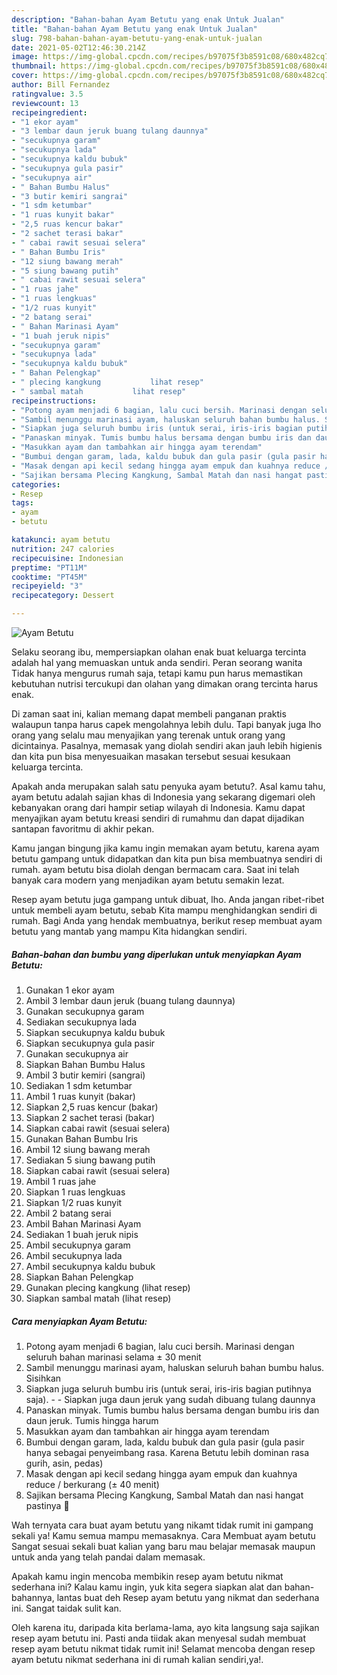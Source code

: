 ```yaml
---
description: "Bahan-bahan Ayam Betutu yang enak Untuk Jualan"
title: "Bahan-bahan Ayam Betutu yang enak Untuk Jualan"
slug: 798-bahan-bahan-ayam-betutu-yang-enak-untuk-jualan
date: 2021-05-02T12:46:30.214Z
image: https://img-global.cpcdn.com/recipes/b97075f3b8591c08/680x482cq70/ayam-betutu-foto-resep-utama.jpg
thumbnail: https://img-global.cpcdn.com/recipes/b97075f3b8591c08/680x482cq70/ayam-betutu-foto-resep-utama.jpg
cover: https://img-global.cpcdn.com/recipes/b97075f3b8591c08/680x482cq70/ayam-betutu-foto-resep-utama.jpg
author: Bill Fernandez
ratingvalue: 3.5
reviewcount: 13
recipeingredient:
- "1 ekor ayam"
- "3 lembar daun jeruk buang tulang daunnya"
- "secukupnya garam"
- "secukupnya lada"
- "secukupnya kaldu bubuk"
- "secukupnya gula pasir"
- "secukupnya air"
- " Bahan Bumbu Halus"
- "3 butir kemiri sangrai"
- "1 sdm ketumbar"
- "1 ruas kunyit bakar"
- "2,5 ruas kencur bakar"
- "2 sachet terasi bakar"
- " cabai rawit sesuai selera"
- " Bahan Bumbu Iris"
- "12 siung bawang merah"
- "5 siung bawang putih"
- " cabai rawit sesuai selera"
- "1 ruas jahe"
- "1 ruas lengkuas"
- "1/2 ruas kunyit"
- "2 batang serai"
- " Bahan Marinasi Ayam"
- "1 buah jeruk nipis"
- "secukupnya garam"
- "secukupnya lada"
- "secukupnya kaldu bubuk"
- " Bahan Pelengkap"
- " plecing kangkung           lihat resep"
- " sambal matah           lihat resep"
recipeinstructions:
- "Potong ayam menjadi 6 bagian, lalu cuci bersih. Marinasi dengan seluruh bahan marinasi selama ± 30 menit"
- "Sambil menunggu marinasi ayam, haluskan seluruh bahan bumbu halus. Sisihkan"
- "Siapkan juga seluruh bumbu iris (untuk serai, iris-iris bagian putihnya saja).  Siapkan juga daun jeruk yang sudah dibuang tulang daunnya"
- "Panaskan minyak. Tumis bumbu halus bersama dengan bumbu iris dan daun jeruk. Tumis hingga harum"
- "Masukkan ayam dan tambahkan air hingga ayam terendam"
- "Bumbui dengan garam, lada, kaldu bubuk dan gula pasir (gula pasir hanya sebagai penyeimbang rasa. Karena Betutu lebih dominan rasa gurih, asin, pedas)"
- "Masak dengan api kecil sedang hingga ayam empuk dan kuahnya reduce / berkurang (± 40 menit)"
- "Sajikan bersama Plecing Kangkung, Sambal Matah dan nasi hangat pastinya 🤭"
categories:
- Resep
tags:
- ayam
- betutu

katakunci: ayam betutu 
nutrition: 247 calories
recipecuisine: Indonesian
preptime: "PT11M"
cooktime: "PT45M"
recipeyield: "3"
recipecategory: Dessert

---
```



![Ayam Betutu](https://img-global.cpcdn.com/recipes/b97075f3b8591c08/680x482cq70/ayam-betutu-foto-resep-utama.jpg)

Selaku seorang ibu, mempersiapkan olahan enak buat keluarga tercinta adalah hal yang memuaskan untuk anda sendiri. Peran seorang  wanita Tidak hanya mengurus rumah saja, tetapi kamu pun harus memastikan kebutuhan nutrisi tercukupi dan olahan yang dimakan orang tercinta harus enak.

Di zaman  saat ini, kalian memang dapat membeli panganan praktis walaupun tanpa harus capek mengolahnya lebih dulu. Tapi banyak juga lho orang yang selalu mau menyajikan yang terenak untuk orang yang dicintainya. Pasalnya, memasak yang diolah sendiri akan jauh lebih higienis dan kita pun bisa menyesuaikan masakan tersebut sesuai kesukaan keluarga tercinta. 



Apakah anda merupakan salah satu penyuka ayam betutu?. Asal kamu tahu, ayam betutu adalah sajian khas di Indonesia yang sekarang digemari oleh kebanyakan orang dari hampir setiap wilayah di Indonesia. Kamu dapat menyajikan ayam betutu kreasi sendiri di rumahmu dan dapat dijadikan santapan favoritmu di akhir pekan.

Kamu jangan bingung jika kamu ingin memakan ayam betutu, karena ayam betutu gampang untuk didapatkan dan kita pun bisa membuatnya sendiri di rumah. ayam betutu bisa diolah dengan bermacam cara. Saat ini telah banyak cara modern yang menjadikan ayam betutu semakin lezat.

Resep ayam betutu juga gampang untuk dibuat, lho. Anda jangan ribet-ribet untuk membeli ayam betutu, sebab Kita mampu menghidangkan sendiri di rumah. Bagi Anda yang hendak membuatnya, berikut resep membuat ayam betutu yang mantab yang mampu Kita hidangkan sendiri.

<!--inarticleads1-->

##### Bahan-bahan dan bumbu yang diperlukan untuk menyiapkan Ayam Betutu:

1. Gunakan 1 ekor ayam
1. Ambil 3 lembar daun jeruk (buang tulang daunnya)
1. Gunakan secukupnya garam
1. Sediakan secukupnya lada
1. Siapkan secukupnya kaldu bubuk
1. Siapkan secukupnya gula pasir
1. Gunakan secukupnya air
1. Siapkan  Bahan Bumbu Halus
1. Ambil 3 butir kemiri (sangrai)
1. Sediakan 1 sdm ketumbar
1. Ambil 1 ruas kunyit (bakar)
1. Siapkan 2,5 ruas kencur (bakar)
1. Siapkan 2 sachet terasi (bakar)
1. Siapkan  cabai rawit (sesuai selera)
1. Gunakan  Bahan Bumbu Iris
1. Ambil 12 siung bawang merah
1. Sediakan 5 siung bawang putih
1. Siapkan  cabai rawit (sesuai selera)
1. Ambil 1 ruas jahe
1. Siapkan 1 ruas lengkuas
1. Siapkan 1/2 ruas kunyit
1. Ambil 2 batang serai
1. Ambil  Bahan Marinasi Ayam
1. Sediakan 1 buah jeruk nipis
1. Ambil secukupnya garam
1. Ambil secukupnya lada
1. Ambil secukupnya kaldu bubuk
1. Siapkan  Bahan Pelengkap
1. Gunakan  plecing kangkung           (lihat resep)
1. Siapkan  sambal matah           (lihat resep)




<!--inarticleads2-->

##### Cara menyiapkan Ayam Betutu:

1. Potong ayam menjadi 6 bagian, lalu cuci bersih. Marinasi dengan seluruh bahan marinasi selama ± 30 menit
1. Sambil menunggu marinasi ayam, haluskan seluruh bahan bumbu halus. Sisihkan
1. Siapkan juga seluruh bumbu iris (untuk serai, iris-iris bagian putihnya saja). -  - Siapkan juga daun jeruk yang sudah dibuang tulang daunnya
1. Panaskan minyak. Tumis bumbu halus bersama dengan bumbu iris dan daun jeruk. Tumis hingga harum
1. Masukkan ayam dan tambahkan air hingga ayam terendam
1. Bumbui dengan garam, lada, kaldu bubuk dan gula pasir (gula pasir hanya sebagai penyeimbang rasa. Karena Betutu lebih dominan rasa gurih, asin, pedas)
1. Masak dengan api kecil sedang hingga ayam empuk dan kuahnya reduce / berkurang (± 40 menit)
1. Sajikan bersama Plecing Kangkung, Sambal Matah dan nasi hangat pastinya 🤭




Wah ternyata cara buat ayam betutu yang nikamt tidak rumit ini gampang sekali ya! Kamu semua mampu memasaknya. Cara Membuat ayam betutu Sangat sesuai sekali buat kalian yang baru mau belajar memasak maupun untuk anda yang telah pandai dalam memasak.

Apakah kamu ingin mencoba membikin resep ayam betutu nikmat sederhana ini? Kalau kamu ingin, yuk kita segera siapkan alat dan bahan-bahannya, lantas buat deh Resep ayam betutu yang nikmat dan sederhana ini. Sangat taidak sulit kan. 

Oleh karena itu, daripada kita berlama-lama, ayo kita langsung saja sajikan resep ayam betutu ini. Pasti anda tiidak akan menyesal sudah membuat resep ayam betutu nikmat tidak rumit ini! Selamat mencoba dengan resep ayam betutu nikmat sederhana ini di rumah kalian sendiri,ya!.

